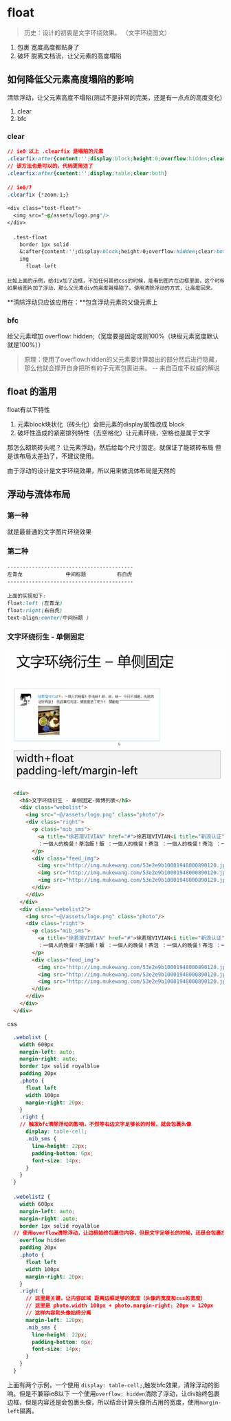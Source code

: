 # float
> 历史：设计的初衷是文字环绕效果。 （文字环绕图文）

1. 包裹
    宽度高度都贴身了
2. 破坏
    脱离文档流，让父元素的高度塌陷
    
## 如何降低父元素高度塌陷的影响
清除浮动，让父元素高度不塌陷(测试不是非常的完美，还是有一点点的高度变化)
1. clear
2. bfc

### clear
```css
// ie8 以上 .clearfix 是塌陷的元素
.clearfix:after{content:'';display:block;height:0;overflow:hidden;clear:both}
// 该方法也是可以的，代码更简洁了
.clearfix:after{content:'';display:table;clear:both}

// ie6/7
.clearfix {*zoom:1;}
```

```css
<div class="test-float">
  <img src="~@/assets/logo.png"/>
</div>

  .test-float
    border 1px solid
    &:after{content:'';display:block;height:0;overflow:hidden;clear:both}
    img
      float left   

比如上面的示例，给div加了边框，不加任何其他css的时候，能看到图片在边框里面，这个时候div的高度被图片撑高的。
如果给图片加了浮动，那么父元素div的高度就塌陷了。使用清除浮动的方式，让高度回来。                  
```
**清除浮动只应该应用在：**包含浮动元素的父级元素上

### bfc
给父元素增加 overflow: hidden;（宽度要是固定或则100%（块级元素宽度默认就是100%））

> 原理：使用了overflow:hidden的父元素要计算超出的部分然后进行隐藏，那么他就会撑开自身把所有的子元素包裹进来。 --  来自百度不权威的解说

## float 的滥用
float有以下特性

1. 元素block块状化（砖头化）会把元素的display属性改成 block
2. 破坏性造成的紧密排列特性（去空格化）让元素环绕，空格也是属于文字

那怎么砌筑砖头呢？
让元素浮动，然后给每个尺寸固定。就保证了能砌砖布局
但是该布局太差劲了，不建议使用。

由于浮动的设计是文字环绕效果，所以用来做流体布局是天然的

## 浮动与流体布局

### 第一种
就是最普通的文字图片环绕效果

### 第二种
```css
-----------------------------------------
左青龙              中间标题          右白虎
-----------------------------------------

上面的实现如下:
float:left (左青龙)
float:right(右白虎)
text-align:center(中间标题 )
```

### 文字环绕衍生 - 单侧固定
![](/assets/image/htmlcss/float/文字环绕单侧固定流体布局.png)
```html
  <div>
    <h5>文字环绕衍生 - 单侧固定-微博列表</h5>
    <div class="webolist">
      <img src="~@/assets/logo.png" class="photo"/>
      <div class="right">
        <p class="mib_sms">
          <a title="徐若瑄VIVIAN" href="#">徐若瑄VIVIAN<i title="新浪认证" class="mib_vip"></i></a>
          ：一個人的晚餐！茶泡飯！飯 ：一個人的晚餐！茶泡 ：一個人的晚餐！茶泡 ：一個人的晚餐！茶泡 ：一個人的晚餐！茶泡 ：一個人的晚餐！茶泡 ：一個人的晚餐！茶泡 ：一個人的晚餐！茶泡 ：一個人的晚餐！茶泡 ：一個人的晚餐！茶泡 ：一個人的晚餐！茶泡 ：一個人的晚餐！茶泡 ：一個人的晚餐！茶泡 ：一個人的晚餐！茶泡、飯、飯… 今日不減肥，先把病治好再說！ 我認真吃完這，燒就會退了吧？！ 開動啦~~~~~~~~~~~~~~~~~~
        </p>
        <div class="feed_img">
          <img src="http://img.mukewang.com/53e2e9b10001948000890120.jpg" height="120">
          <img src="http://img.mukewang.com/53e2e9b10001948000890120.jpg" height="120">
          <img src="http://img.mukewang.com/53e2e9b10001948000890120.jpg" height="120">
        </div>
      </div>
    </div>
    <div class="webolist2">
      <img src="~@/assets/logo.png" class="photo"/>
      <div class="right">
        <p class="mib_sms">
          <a title="徐若瑄VIVIAN" href="#">徐若瑄VIVIAN<i title="新浪认证" class="mib_vip"></i></a>
          ：一個人的晚餐！茶泡飯！飯 ：一個人的晚餐！茶泡 ：一個人的晚餐！茶泡 ：一個人的晚餐！茶泡 ：一個人的晚餐！茶泡 ：一個人的晚餐！茶泡 ：一個人的晚餐！茶泡 ：一個人的晚餐！茶泡 ：一個人的晚餐！茶泡 ：一個人的晚餐！茶泡 ：一個人的晚餐！茶泡 ：一個人的晚餐！茶泡 ：一個人的晚餐！茶泡 ：一個人的晚餐！茶泡、飯、飯… 今日不減肥，先把病治好再說！ 我認真吃完這，燒就會退了吧？！ 開動啦~~~~~~~~~~~~~~~~~~
        </p>
        <div class="feed_img">
          <img src="http://img.mukewang.com/53e2e9b10001948000890120.jpg" height="120">
          <img src="http://img.mukewang.com/53e2e9b10001948000890120.jpg" height="120">
          <img src="http://img.mukewang.com/53e2e9b10001948000890120.jpg" height="120">
        </div>
      </div>
    </div>
  </div>
```
css
```css
  .webolist {
    width 600px
    margin-left: auto;
    margin-right: auto;
    border 1px solid royalblue
    padding 20px
    .photo {
      float left
      width 100px
      margin-right: 20px;
    }
    .right {
    // 触发bfc清除浮动的影响，不然等右边文字足够长的时候，就会包裹头像
      display: table-cell;
      .mib_sms {
        line-height: 22px;
        padding-bottom: 6px;
        font-size: 14px;
      }
    }
  }

  .webolist2 {
    width 600px
    margin-left: auto;
    margin-right: auto;
    border 1px solid royalblue
  // 使用overflow清除浮动，让边框始终包裹住内容，但是文字足够长的时候，还是会包裹左边的头像
    overflow hidden
    padding 20px
    .photo {
      float left
      width 100px
      margin-right: 20px;
    }
    .right {
      // 这里是关键，让内容区域 距离边框足够的宽度（头像的宽度和css的宽度）
      // 这里是 photo.width 100px + photo.margin-right: 20px = 120px
      // 这样内容和头像始终分离
      margin-left: 120px;
      .mib_sms {
        line-height: 22px;
        padding-bottom: 6px;
        font-size: 14px;
      }
    }
  }
```

上面有两个示例，一个使用 `display: table-cell;`,触发bfc效果，清除浮动的影响。但是不兼容ie8以下
一个使用`overflow: hidden`清除了浮动，让div始终包裹边框，但是内容还是会包裹头像，所以结合计算头像所占用的宽度，使用`margin-left`隔离。


